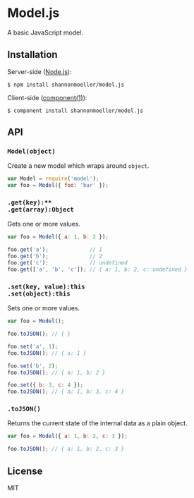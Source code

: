 
# Model.js

  A basic JavaScript model.

## Installation

  Server-side ([Node.js](http://nodejs.org)):

    $ npm install shannonmoeller/model.js

  Client-side ([component(1)](https://github.com/component)):

    $ component install shannonmoeller/model.js

## API

### `Model(object)`

  Create a new model which wraps around `object`.

```js
var Model = require('model');
var foo = Model({ foo: 'bar' });
```

### `.get(key):**` <br /> `.get(array):Object`

  Gets one or more values.

```js
var foo = Model({ a: 1, b: 2 });

foo.get('a');             // 1
foo.get('b');             // 2
foo.get('c');             // undefined
foo.get(['a', 'b', 'c']); // { a: 1, b: 2, c: undefined }
```

### `.set(key, value):this` <br /> `.set(object):this`

  Sets one or more values.

```js
var foo = Model();

foo.toJSON(); // { }

foo.set('a', 1);
foo.toJSON(); // { a: 1 }

foo.set('b', 2);
foo.toJSON(); // { a: 1, b: 2 }

foo.set({ b: 3, c: 4 });
foo.toJSON(); // { a: 1, b: 3, c: 4 }

```

### `.toJSON()`

  Returns the current state of the internal data as a plain object.

```js
var foo = Model({ a: 1, b: 2, c: 3 });

foo.toJSON(); // { a: 1, b: 2, c: 3 }
```

## License

  MIT
